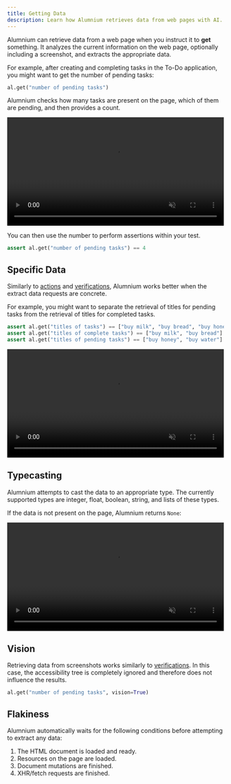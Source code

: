 ```yaml
---
title: Getting Data
description: Learn how Alumnium retrieves data from web pages with AI. Ensure test accuracy by checking the data directly.
---
```


Alumnium can retrieve data from a web page when you instruct it to **get** something. It analyzes the current information on the web page, optionally including a screenshot, and extracts the appropriate data.

For example, after creating and completing tasks in the To-Do application, you might want to get the number of pending tasks:

```python
al.get("number of pending tasks")
```

Alumnium checks how many tasks are present on the page, which of them are pending, and then provides a count.

<video class="rounded-xl" alt="A screen recording of Alumnium getting number of pending tasks" controls controlslist="nofullscreen" disablepictureinpicture muted playsinline width="100%" height="auto">
  <source src="../../../src/assets/videos/get-int.mp4" type="video/mp4" />
  <source src="../../../src/assets/videos/get-int.webm" type="video/webm" />
</video>

You can then use the number to perform assertions within your test.

```python
assert al.get("number of pending tasks") == 4
```

## Specific Data

Similarly to [actions][1] and [verifications][2], Alumnium works better when the extract data requests are concrete.

For example, you might want to separate the retrieval of titles for pending tasks from the retrieval of titles for completed tasks.

```python
assert al.get("titles of tasks") == ["buy milk", "buy bread", "buy honey", "buy water"]
assert al.get("titles of complete tasks") == ["buy milk", "buy bread"]
assert al.get("titles of pending tasks") == ["buy honey", "buy water"]
```

<video class="rounded-xl" alt="A screen recording of Alumnium getting number of pending tasks" controls controlslist="nofullscreen" disablepictureinpicture muted playsinline width="100%" height="auto">
  <source src="../../../src/assets/videos/get-list.mp4" type="video/mp4" />
  <source src="../../../src/assets/videos/get-list.webm" type="video/webm" />
</video>

## Typecasting

Alumnium attempts to cast the data to an appropriate type. The currently supported types are integer, float, boolean, string, and lists of these types.

If the data is not present on the page, Alumnium returns `None`:

<video class="rounded-xl" alt="A screen recording of Alumnium returning null for data not present on the page" controls controlslist="nofullscreen" disablepictureinpicture muted playsinline width="100%" height="auto">
  <source src="../../../src/assets/videos/get-none.mp4" type="video/mp4" />
  <source src="../../../src/assets/videos/get-none.webm" type="video/webm" />
</video>

## Vision

Retrieving data from screenshots works similarly to [verifications][3]. In this case, the accessibility tree is completely ignored and therefore does not influence the results.

```python
al.get("number of pending tasks", vision=True)
```

## Flakiness

Alumnium automatically waits for the following conditions before attempting to extract any data:

1. The HTML document is loaded and ready.
2. Resources on the page are loaded.
3. Document mutations are finished.
4. XHR/fetch requests are finished.

[1]: /docs/guides/actions#specific-instructions
[2]: /docs/guides/verifications#specific-verifications
[3]: /docs/guides/verifications#vision

